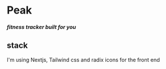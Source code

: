 # Peak

##### fitness tracker built for you

## stack

I'm using Nextjs, Tailwind css and radix icons for the front end

